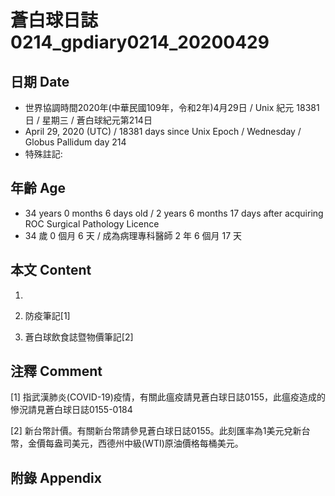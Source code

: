 # 蒼白球日誌0214_gpdiary0214_20200429 #

## 日期 Date ##

* 世界協調時間2020年(中華民國109年，令和2年)4月29日 / Unix 紀元 18381 日 / 星期三 / 蒼白球紀元第214日
* April 29, 2020 (UTC) / 18381 days since Unix Epoch / Wednesday / Globus Pallidum day 214
* 特殊註記:

## 年齡 Age ##

* 34 years 0 months 6 days old / 2 years 6 months 17 days after acquiring ROC Surgical Pathology Licence
* 34 歲 0 個月 6 天 / 成為病理專科醫師 2 年 6 個月 17 天

## 本文 Content ##

1. 

    
2. 防疫筆記[1]

    
3. 蒼白球飲食誌暨物價筆記[2]

    

## 注釋 Comment ##

[1] 指武漢肺炎(COVID-19)疫情，有關此瘟疫請見蒼白球日誌0155，此瘟疫造成的慘況請見蒼白球日誌0155-0184


[2] 新台幣計價。有關新台幣請參見蒼白球日誌0155。此刻匯率為1美元兌新台幣，金價每盎司美元，西德州中級(WTI)原油價格每桶美元。



## 附錄 Appendix ##

